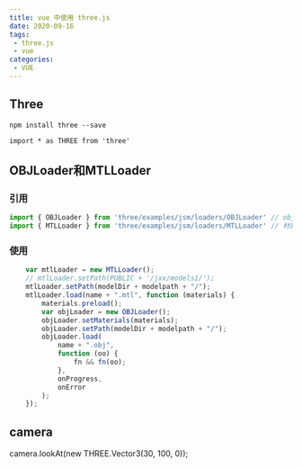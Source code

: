 ```yaml
---
title: vue 中使用 three.js
date: 2020-09-16
tags:
 - three.js
 - vue
categories: 
 - VUE
---
```


## Three

`npm install three --save`

`import * as THREE from 'three'`

## OBJLoader和MTLLoader

### 引用

```js
import { OBJLoader } from 'three/examples/jsm/loaders/OBJLoader' // obj文件加载
import { MTLLoader } from 'three/examples/jsm/loaders/MTLLoader' // 材质mtl文件导入'
```

### 使用

```js
    var mtlLoader = new MTLLoader();
    // mtlLoader.setPath(PUBLIC + '/jxx/models1/');
    mtlLoader.setPath(modelDir + modelpath + "/");
    mtlLoader.load(name + ".mtl", function (materials) {
        materials.preload();
        var objLoader = new OBJLoader();
        objLoader.setMaterials(materials);
        objLoader.setPath(modelDir + modelpath + "/");
        objLoader.load(
            name + ".obj",
            function (oo) {
                fn && fn(oo);
            },
            onProgress,
            onError
        );
    });
```

## camera

camera.lookAt(new THREE.Vector3(30, 100, 0));